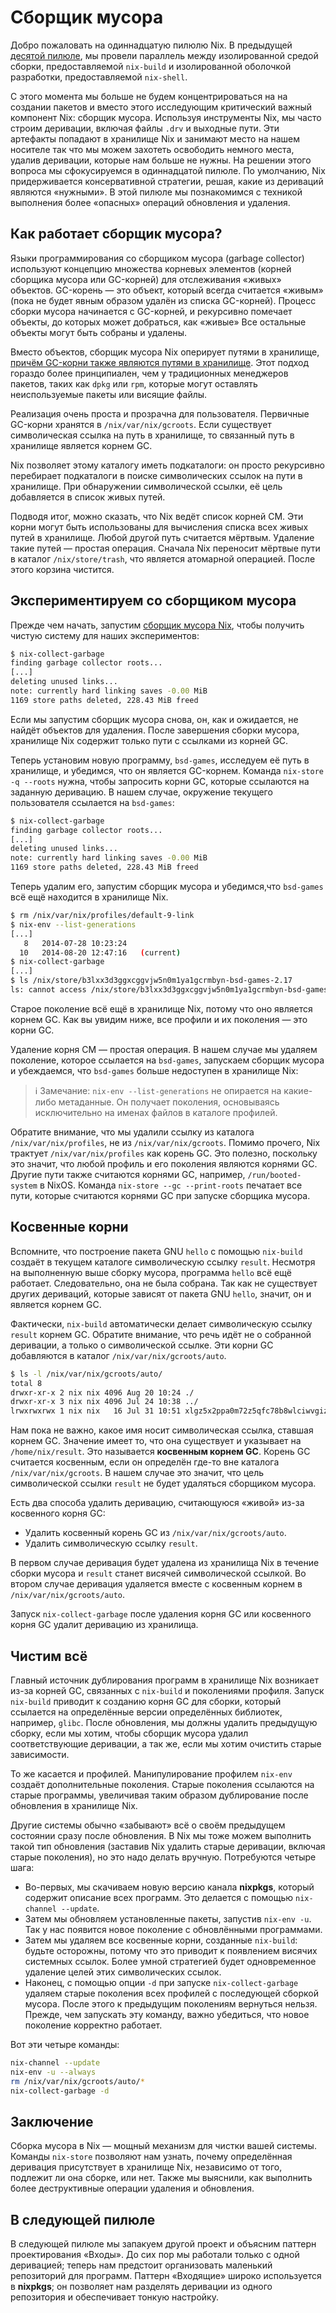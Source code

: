 # Сборщик мусора

Добро пожаловать на одиннадцатую пилюлю Nix.
В предыдущей [десятой пилюле](10-developing-with-nix-shell.md), мы провели параллель между изолированной средой сборки, предоставляемой `nix-build` и изолированной оболочкой разработки, предоставляемой `nix-shell`.

С этого момента мы больше не будем концентрироваться на на создании пакетов и вместо этого исследующим критический важный компонент Nix: сборщик мусора.
Используя инструменты Nix, мы часто строим деривации, включая файлы `.drv` и выходные пути.
Эти артефакты попадают в хранилище Nix и занимают место на нашем носителе так что мы можем захотеть освободить немного места, удалив деривации, которые нам больше не нужны.
На решении этого вопроса мы сфокусируемся в одиннадцатой пилюле.
По умолчанию, Nix придерживается консервативной стратегии, решая, какие из дериваций являются «нужными».
В этой пилюле мы познакомимся с техникой выполнения более «опасных» операций обновления и удаления.

## Как работает сборщик мусора?

Языки программирования со сборщиком мусора (garbage collector) используют концепцию множества корневых элементов (корней сборщика мусора или GC-корней) для отслеживания «живых» объектов.
GC-корень — это объект, который всегда считается «живым» (пока не будет явным образом удалён из списка GC-корней).
Процесс сборки мусора начинается с GC-корней, и рекурсивно помечает объекты, до которых может добраться, как «живые»
Все остальные объекты могут быть собраны и удалены.

Вместо объектов, сборщик мусора Nix оперирует путями в хранилище, [причём GC-корни также являются путями в хранилище](https://nixos.org/manual/nix/stable/package-management/garbage-collector-roots.html).
Этот подход гораздо более принципиален, чем у традиционных менеджеров пакетов, таких как `dpkg` или `rpm`, которые могут оставлять неиспользуемые пакеты или висящие файлы.

Реализация очень проста и прозрачна для пользователя.
Первичные GC-корни хранятся в `/nix/var/nix/gcroots`.
Если существует символическая ссылка на путь в хранилище, то связанный путь в хранилище является корнем GC.

Nix позволяет этому каталогу иметь подкаталоги: он просто рекурсивно перебирает подкаталоги в поиске символических ссылок на пути в хранилище.
При обнаружении символической ссылки, её цель добавляется в список живых путей.

Подводя итог, можно сказать, что Nix ведёт список корней СМ.
Эти корни могут быть использованы для вычисления списка всех живых путей в хранилище.
Любой другой путь считается мёртвым.
Удаление такие путей — простая операция.
Сначала Nix переносит мёртвые пути в каталог `/nix/store/trash`, что является атомарной операцией.
После этого корзина чистится.

## Экспериментируем со сборщиком мусора

Прежде чем начать, запустим [сборщик мусора Nix](https://nixos.org/manual/nix/stable/command-ref/nix-collect-garbage.html), чтобы получить чистую систему для наших экспериментов:

```bash
$ nix-collect-garbage
finding garbage collector roots...
[...]
deleting unused links...
note: currently hard linking saves -0.00 MiB
1169 store paths deleted, 228.43 MiB freed
```

Если мы запустим сборщик мусора снова, он, как и ожидается, не найдёт объектов для удаления.
После завершения сборки мусора, хранилище Nix содержит только пути с ссылками из корней GC.

Теперь установим новую программу, `bsd-games`, исследуем её путь в хранилище, и убедимся, что он является GC-корнем.
Команда `nix-store -q --roots` нужна, чтобы запросить корни GC, которые ссылаются на заданную деривацию.
В нашем случае, окружение текущего пользователя ссылается на `bsd-games`:

```bash
$ nix-collect-garbage
finding garbage collector roots...
[...]
deleting unused links...
note: currently hard linking saves -0.00 MiB
1169 store paths deleted, 228.43 MiB freed
```

Теперь удалим его, запустим сборщик мусора и убедимся,что `bsd-games` всё ещё находится в хранилище Nix.

```bash
$ rm /nix/var/nix/profiles/default-9-link
$ nix-env --list-generations
[...]
   8   2014-07-28 10:23:24
  10   2014-08-20 12:47:16   (current)
$ nix-collect-garbage
[...]
$ ls /nix/store/b3lxx3d3ggxcggvjw5n0m1ya1gcrmbyn-bsd-games-2.17
ls: cannot access /nix/store/b3lxx3d3ggxcggvjw5n0m1ya1gcrmbyn-bsd-games-2.17: No such file or directory
```

Старое поколение всё ещё в хранилище Nix, потому что оно является корнем GC.
Как вы увидим ниже, все профили и их поколения — это корни GC.

Удаление корня СМ — простая операция.
В нашем случае мы удаляем поколение, которое ссылается на `bsd-games`, запускаем сборщик мусора и убеждаемся, что `bsd-games` больше недоступен в хранилище Nix:

> ℹ️ Замечание: `nix-env --list-generations` не опирается на какие-либо метаданные. Он получает поколения, основываясь исключительно на именах файлов в каталоге профилей.

Обратите внимание, что мы удалили ссылку из каталога `/nix/var/nix/profiles`, не из `/nix/var/nix/gcroots`.
Помимо прочего, Nix трактует `/nix/var/nix/profiles` как корень GC.
Это полезно, поскольку это значит, что любой профиль и его поколения являются корнями GC.
Другие пути также считаются корнями GC, например, `/run/booted-system` в NixOS.
Команда `nix-store --gc --print-roots` печатает все пути, которые считаются корнями GC при запуске сборщика мусора.

## Косвенные корни

Вспомните, что построение пакета GNU `hello` с помощью `nix-build` создаёт в текущем каталоге символическую ссылку `result`.
Несмотря на выполненную выше сборку мусора, программа `hello` всё ещё работает.
Следовательно, она не была собрана.
Так как не существует других дериваций, которые зависят от пакета GNU `hello`, значит, он и является корнем GC.

Фактически, `nix-build` автоматически делает символическую ссылку `result` корнем GC.
Обратите внимание, что речь идёт не о собранной деривации, а только о символической ссылке.
Эти корни GC добавляются в каталог `/nix/var/nix/gcroots/auto`.

```bash
$ ls -l /nix/var/nix/gcroots/auto/
total 8
drwxr-xr-x 2 nix nix 4096 Aug 20 10:24 ./
drwxr-xr-x 3 nix nix 4096 Jul 24 10:38 ../
lrwxrwxrwx 1 nix nix   16 Jul 31 10:51 xlgz5x2ppa0m72z5qfc78b8wlciwvgiz -> /home/nix/result/
```

Нам пока не важно, какое имя носит символическая ссылка, ставшая корнем GC.
Значение имеет то, что она существует и указывает на `/home/nix/result`.
Это называется **косвенным корнем GC**.
Корень GC считается косвенным, если он определён где-то вне каталога `/nix/var/nix/gcroots`.
В нашем случае это значит, что цель символической ссылки `result` не будет удаляться сборщиком мусора.

Есть два способа удалить деривацию, считающуюся «живой» из-за косвенного корня GC:

- Удалить косвенный корень GC из `/nix/var/nix/gcroots/auto`.
- Удалить символическую ссылку `result`.

В первом случае деривация будет удалена из хранилища Nix в течение сборки мусора и `result` станет висячей символической ссылкой.
Во втором случае деривация удаляется вместе с косвенным корнем в `/nix/var/nix/gcroots/auto`.

Запуск `nix-collect-garbage` после удаления корня GC или косвенного корня GC удалит деривацию из хранилища.

## Чистим всё

Главный источник дублирования программ в хранилище Nix возникает из-за корней GC, связанных с `nix-build` и поколениями профиля.
Запуск `nix-build` приводит к созданию корня GC для сборки, который ссылается на определённые версии определённых библиотек, например, `glibc`.
После обновления, мы должны удалить предыдущую сборку, если мы хотим, чтобы сборщик мусора удалил соответствующие деривации, а так же, если мы хотим очистить старые зависимости.

То же касается и профилей.
Манипулирование профилем `nix-env` создаёт дополнительные поколения.
Старые поколения ссылаются на старые программы, увеличивая таким образом дублирование после обновления в хранилище Nix.

Другие системы обычно «забывают» всё о своём предыдущем состоянии сразу после обновления.
В Nix мы тоже можем выполнить такой тип обновления (заставив Nix удалить старые деривации, включая старые поколения), но это надо делать вручную.
Потребуются четыре шага:

- Во-первых, мы скачиваем новую версию канала **nixpkgs**, который содержит описание всех программ.
  Это делается с помощью `nix-channel --update`.
- Затем мы обновляем установленные пакеты, запустив `nix-env -u`.
  Так у нас появится новое поколение с обновлёнными программами.
- Затем мы удаляем все косвенные корни, созданные `nix-build`: будьте осторожны, потому что это приводит к появлением висячих системных ссылок.
  Более умной стратегией будет одновременное удаление целей этих символических ссылок.
- Наконец, с помощью опции `-d` при запуске `nix-collect-garbage` удаляем старые поколения всех профилей с последующей сборкой мусора.
  После этого к предыдущим поколениям вернуться нельзя.
  Прежде, чем запускать эту команду, важно убедиться, что новое поколение корректно работает.

Вот эти четыре команды:

```bash
nix-channel --update
nix-env -u --always
rm /nix/var/nix/gcroots/auto/*
nix-collect-garbage -d
```

## Заключение

Сборка мусора в Nix — мощный механизм для чистки вашей системы.
Команды `nix-store` позволяют нам узнать, почему определённая деривация присутствует в хранилище Nix, независимо от того, подлежит ли она сборке, или нет.
Также мы выяснили, как выполнить более деструктивные операции удаления и обновления.

## В следующей пилюле

В следующей пилюле мы запакуем другой проект и объясним паттерн проектирования «Входы».
До сих пор мы работали только с одной деривацией; теперь нам предстоит организовать маленький репозиторий для программ.
Паттерн «Входящие» широко используется в **nixpkgs**; он позволяет нам разделять деривации из одного репозитория и обеспечивает тонкую настройку.

